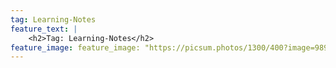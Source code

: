 ```yaml
---
tag: Learning-Notes
feature_text: |
    <h2>Tag: Learning-Notes</h2>
feature_image: feature_image: "https://picsum.photos/1300/400?image=989"
---
```

